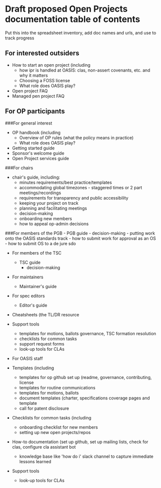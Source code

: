 # Draft proposed Open Projects documentation table of contents

Put this into the spreadsheet inventory, add doc names and urls, and use to track progress

## For interested outsiders

- How to start an open project (including
  - how ipr is handled at OASIS: clas, non-assert covenants, etc. and why it matters
  - Choosing a FOSS license
  - What role does OASIS play? 
- Open project FAQ
- Managed pen project FAQ

## For OP participants 

###For general interest
- OP handbook (including
  - Overview of OP rules (what the policy means in practice)
  - What role does OASIS play? 
- Getting started guide
- Sponsor's welcome guide
- Open Project services guide

###For chairs
- chair's guide, including: 
  - minutes requirements/best practice/templates 
  - accommodating global timezones - staggered times or 2 part meetings/recordings
  - requirements for transparency and public accessibility
  - keeping your project on track
  - planning and facilitating meetings 
  - decision-making
  - onboarding new members
  - how to appeal op-admin decisions 

###For members of the PGB
     - PGB guide
       - decision-making
       - putting work onto the OASIS standards track
          - how to submit work for approval as an OS
          - how to submit OS to a de jure sdo

  - For members of the TSC
     - TSC guide
       - decision-making

  - For maintainers
     - Maintainer's guide

  - For spec editors 
     - Editor's guide 
  
  - Cheatsheets (the TL/DR resource

  - Support tools
     - templates for motions, ballots
governance, TSC formation resolution 
     - checklists for common tasks
     - support request forms
     - look-up tools for CLAs

- For OASIS staff

- Templates (including
  - templates for op github set up (readme, governance, contributing, license
  - templates for routine communications
  - templates for motions, ballots 
  - document templates (charter, specifications coverage pages and template
  - call for patent disclosure

- Checklists for common tasks (including
  - onboarding checklist for new members
  - setting up new open projects/repos

- How-to documentation (set up github, set up mailing lists, check for clas, configure cla assistant bot
  - knowledge base like 'how do i' slack channel to capture immediate lessons learned

- Support tools
  - look-up tools for CLAs
